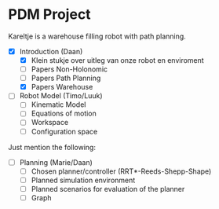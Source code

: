 # PDM Project
Kareltje is a warehouse filling robot with path planning.

- [x] Introduction (Daan)
  - [x] Klein stukje over uitleg van onze robot en enviroment
  - [ ] Papers Non-Holonomic 
  - [ ] Papers Path Planning
  - [x] Papers Warehouse 

- [ ] Robot Model (Timo/Luuk)
  - [ ] Kinematic Model 
  - [ ] Equations of motion 
  - [ ] Workspace
  - [ ] Configuration space

Just mention the following:
- [ ] Planning (Marie/Daan)
  - [ ] Chosen planner/controller (RRT*-Reeds-Shepp-Shape)
  - [ ] Planned simulation environment
  - [ ] Planned scenarios for evaluation of the planner
  - [ ] Graph 
